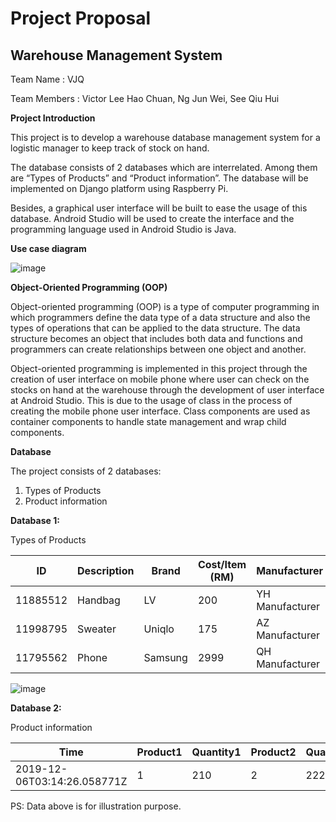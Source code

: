 
# Project Proposal

## Warehouse Management System


Team Name                   : VJQ

Team Members                : Victor Lee Hao Chuan, Ng Jun Wei, See Qiu Hui

**Project Introduction**

  This project is to develop a warehouse database management system for a logistic manager to keep track of stock on hand. 
  
  The database consists of 2 databases which are interrelated. Among them are “Types of Products” and “Product information”. The database will be implemented on Django platform using Raspberry Pi.
	
  Besides, a graphical user interface will be built to ease the usage of this database. Android Studio will be used to create the interface and the programming language used in Android Studio is Java. 


**Use case diagram**

![image](https://user-images.githubusercontent.com/55492290/71545032-34d4a700-29c1-11ea-85a4-76d02053620a.png)

**Object-Oriented Programming (OOP)**

  Object-oriented programming (OOP) is a type of computer programming in which programmers define the data type of a data structure and also the types of operations that can be applied to the data structure. The data structure becomes an object that includes both data and functions and programmers can create relationships between one object and another. 
	
  Object-oriented programming is implemented in this project through the creation of user interface on mobile phone where user can check on the stocks on hand at the warehouse through the development of user interface at Android Studio. This is due to the usage of class in the process of creating the mobile phone user interface. Class components are used as container components to handle state management and wrap child components.

**Database**

The project consists of 2 databases:

1. Types of Products
2. Product information 

**Database 1:**

Types of Products

| **ID** | **Description** | **Brand** | **Cost/Item (RM)** | **Manufacturer** |
| --- | --- | --- | --- | --- |
| 11885512 | Handbag | LV | 200 | YH Manufacturer |
| 11998795 | Sweater | Uniqlo | 175 | AZ Manufacturer |
| 11795562 | Phone | Samsung | 2999 | QH Manufacturer |

![image](https://user-images.githubusercontent.com/55492290/71545039-47e77700-29c1-11ea-8271-d59b33729822.png)


**Database 2:**

Product information

| **Time** | **Product1** | **Quantity1** | **Product2** | **Quantity2** | **Product3** | **Quantity3** |
| --- | --- | --- | --- | --- | --- | --- |
| 2019-12-06T03:14:26.058771Z | 1 | 210 | 2 | 2222 | 3 | 887 |

PS: Data above is for illustration purpose.
